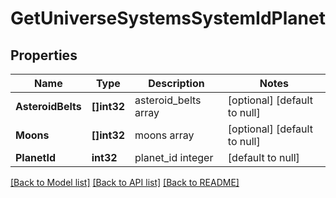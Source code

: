# GetUniverseSystemsSystemIdPlanet

## Properties
Name | Type | Description | Notes
------------ | ------------- | ------------- | -------------
**AsteroidBelts** | **[]int32** | asteroid_belts array | [optional] [default to null]
**Moons** | **[]int32** | moons array | [optional] [default to null]
**PlanetId** | **int32** | planet_id integer | [default to null]

[[Back to Model list]](../README.md#documentation-for-models) [[Back to API list]](../README.md#documentation-for-api-endpoints) [[Back to README]](../README.md)


